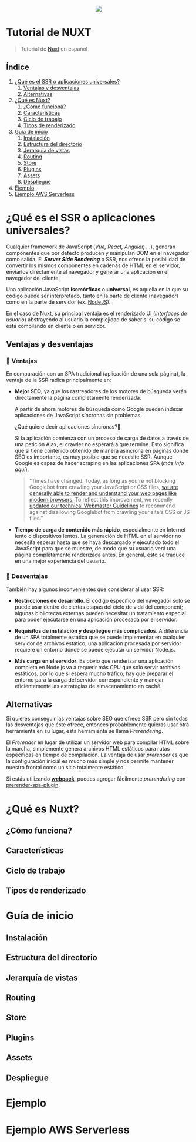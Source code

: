 <p align="center"><img align="center" src="http://imgur.com/V4LtoII.png"/></p>

**Tutorial de NUXT**
====================
> Tutorial de [Nuxt](https://nuxtjs.org) en español

Índice
--------
1. [¿Qué es el SSR o aplicaciones universales?](#isomorfica)
    1. [Ventajas y desventajas](#isomorfica-ventajas)
    2. [Alternativas](#isomorfica-alternativas)
2. [¿Qué es Nuxt?](#que-nuxt)
    1. [¿Cómo funciona?](#que-nuxt-funciona)
    2. [Características](#que-nuxt-caracteristicas)
    3. [Ciclo de trabajo](#que-nuxt-ciclo)
    4. [Tipos de renderizado](#que-nuxt-renderizado)
3. [Guía de inicio](#guide)
    1. [Instalación](#guide-instalacion)
    2. [Estructura del directorio](#guide-directorio)
    3. [Jerarquía de vistas](#guide-jerarquia)
    3. [Routing](#guide-routing)
    4. [Store](#guide-store)
    5. [Plugins](#guide-plugin)
    6. [Assets](#guide-assets)
    7. [Despliegue](#guide-despliegue)
4. [Ejemplo](#ejemplo)
5. [Ejemplo AWS Serverless](#ejemplo-aws)

# <a id="isomorfica"></a>¿Qué es el SSR o aplicaciones universales?
Cualquier framework de JavaScript (*Vue, React, Angular, …*), generan componentes que por defecto producen y manipulan DOM en el navegador como salida. El ***Server Side Rendering*** o SSR, nos ofrece la posibilidad de convertir los mismos componentes en cadenas de HTML en el servidor, enviarlos directamente al navegador y generar una aplicación en el navegador del cliente.

Una aplicación JavaScript **isomórficas** o  **universal**, es aquella en la que su código puede ser interpretado, tanto en la parte de cliente (navegador) como en la parte de servidor (ex. [NodeJS](https://nodejs.org)).

En el caso de Nuxt, su principal ventaja es el renderizado UI (*interfaces de usuario*) abstrayendo al usuario la complejidad de saber si su código se está compilando en cliente o en servidor.

## <a id="isomorfica-ventajas"></a>Ventajas y desventajas
### 🙂 Ventajas

En comparación con un SPA tradicional (aplicación de una sola página), la ventaja de la SSR radica principalmente en:

- **Mejor SEO**, ya que los rastreadores de los motores de búsqueda verán directamente la página completamente renderizada.

    A partir de ahora motores de búsqueda como Google pueden indexar aplicaciones de JavaScript síncronas sin problemas.
    
    ¿Qué quiere decir aplicaciones síncronas?🤔
    
    Si la aplicación comienza con un proceso de carga de datos a través de una petición Ajax, el crawler no esperará a que termine. Esto significa que si tiene contenido obtenido de manera asíncrona en páginas donde SEO es importante, es muy posible que se necesite SSR.
Aunque Google es capaz de hacer scraping en las aplicaciones SPA (*más info [aquí](https://goralewicz.com/blog/javascript-seo-experiment/)*).

    > “Times have changed. Today, as long as you're not blocking Googlebot from crawling your JavaScript or CSS files, [we are generally able to render and understand your web pages like modern browsers.](https://webmasters.googleblog.com/2014/05/understanding-web-pages-better.html) To reflect this improvement, we recently [updated our technical Webmaster Guidelines](https://webmasters.googleblog.com/2014/10/updating-our-technical-webmaster.html) to recommend against disallowing Googlebot from crawling your site's CSS or JS files.”

- **Tiempo de carga de contenido más rápido**, especialmente en Internet lento o dispositivos lentos. La generación de HTML en el servidor no necesita esperar hasta que se haya descargado y ejecutado todo el JavaScript para que se muestre, de modo que su usuario verá una página completamente renderizada antes. En general, esto se traduce en una mejor experiencia del usuario.

### 🙁 Desventajas

También hay algunos inconvenientes que considerar al usar SSR:

- **Restricciones de desarrollo**. El código específico del navegador solo se puede usar dentro de ciertas etapas del ciclo de vida del component; algunas bibliotecas externas pueden necesitar un tratamiento especial para poder ejecutarse en una aplicación procesada por el servidor.

- **Requisitos de instalación y despliegue más complicados**. A diferencia de un SPA totalmente estática que se puede implementar en cualquier servidor de archivos estático, una aplicación procesada por servidor requiere un entorno donde se puede ejecutar un servidor Node.js.

- **Más carga en el servidor**. Es obvio que renderizar una aplicación completa en Node.js va a requerir más CPU que solo servir archivos estáticos, por lo que si espera mucho tráfico, hay que preparar el entorno para la carga del servidor correspondiente y manejar eficientemente las estrategias de almacenamiento en caché.

## <a id="isomorfica-alternativas"></a>Alternativas

Si quieres conseguir las ventajas sobre SEO que ofrece SSR pero sin todas las desventajas que éste ofrece, entonces probablemente quieras usar otra herramienta en su lugar, esta herramienta se llama *Prerendering*.

El *Prerender* en lugar de utilizar un servidor web para compilar HTML sobre la marcha, simplemente genera archivos HTML estáticos para rutas específicas en tiempo de compilación. La ventaja de usar *prerender* es que la configuración inicial es mucho más simple y nos permite mantener nuestro frontal como un sitio totalmente estático.
 
Si estás utilizando [**webpack**](https://webpack.github.io/), puedes agregar fácilmente *prerendering* con [prerender-spa-plugin](https://github.com/chrisvfritz/prerender-spa-plugin).

# <a id="que-nuxt"></a>¿Qué es Nuxt?
## <a id="que-nuxt-funciona"></a>¿Cómo funciona?
## <a id="que-nuxt-caracteristicas"></a>Características
## <a id="que-nuxt-ciclo"></a>Ciclo de trabajo
## <a id="que-nuxt-renderizado"></a>Tipos de renderizado
# <a id="guide"></a>Guía de inicio
## <a id="guide-instalacion"></a>Instalación
## <a id="guide-directorio"></a>Estructura del directorio
## <a id="guide-jerarquia"></a>Jerarquía de vistas
## <a id="guide-routing"></a>Routing
## <a id="guide-store"></a>Store
## <a id="guide-plugin"></a>Plugins
## <a id="guide-assets"></a>Assets
## <a id="guide-despliegue"></a>Despliegue
# <a id="ejemplo"></a>Ejemplo
# <a id="ejemplo-aws"></a>Ejemplo AWS Serverless
